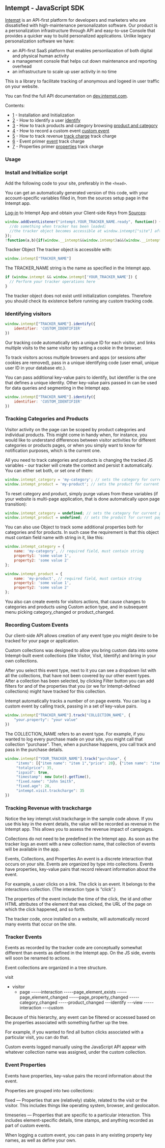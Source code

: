## Intempt - JavaScript SDK

[Intempt](https://intempt.com/?utm_campaign=sdk&utm_medium=docs&utm_source=github) is an API-first platform for developers and marketers who are dissatisfied with high-maintenance personalizaton software. Our product is a personalization infrastructure through API and easy-to-use Console that provides a quicker way to build personalized applications. Unlike legacy personalization software we have:

* an API-first SaaS platform that enables personliazation of both digital and physical human activity
* a management console that helps cut down maintenance and reporting overhead
* an infrastructure to scale up user activity in no time

This is a library to facilitate tracking of anonymous and logeed in user traffic on your website.

You can find the full API documentation on [dev.intempt.com](https://dev.intempt.com).

Contents:

* [1](https://github.com/intempt/intempt.js#initialize-settings) - Installation and Initialization
* [2](https://github.com/intempt/intempt.js#identify) - How to identify a user [identify](https://dev.intempt.com/reference/#identify)
* [3](https://github.com/intempt/intempt.js#identify) - How to track products and category browsing [product and category](https://dev.intempt.com/reference/#identify)
* [4](https://github.com/intempt/intempt.js#custom-event) - How to record a custom event [custom event](https://dev.intempt.com/reference/#custom-event)
* [5](https://github.com/intempt/intempt.js#track-charge) - How to track revenue [track charge](https://dev.intempt.com/reference#track-charge) track charge
* [6](https://github.com/intempt/intempt.js#track-charge) - Event primer [event](https://dev.intempt.com/reference#track-charge) track charge
* [7](https://github.com/intempt/intempt.js#track-charge) - Properties primer [properties](https://dev.intempt.com/#properties) track charge

### Usage

### Install and Initialize script

Add the following code to your site, preferably in the `<head>`.

You can get an automatically generated version of this code, with your account-specific variables filled in, from the sources setup page in the Intempt app.

[Log-in](https://app.intempt.com) to Intempt App and obtain your Client-side Keys from [Sources](https://app.intempt.com/sources):

```javascript
window.addEventListener("intempt.YOUR_TRACKER_NAME.ready", function() {
  //do something when tracker has been loaded;
  //the tracker object becomes accessible at window.intempt["site"] after loading;
});
!function(a,b){if(window.__intempt&&window.intempt)a&&(window.__intempt.init_tracker?window.__intempt.init_tracker(a):window.__intempt.startup_configs.push(a));else{window.__intempt={},window.__intempt.startup_configs=[],a&&window.__intempt.startup_configs.push(a);var c=document.createElement("script");c.type="text/javascript",c.async=!0,c.src=b||"https://cdn.intempt.com/intempt.min.js";var d=document.getElementsByTagName("script")[0];d.parentNode.insertBefore(c,d)}}({orgId:"YOUR_ORG_NAME",trackerId:"YOUR_TRACKER_NAME",token:"YOUR_TRACKER_TOKEN"});

```

Tracker Object
The tracker object is accessible with:
```javascript
window.intempt["TRACKER_NAME"]
```
The TRACKER_NAME string is the name as specified in the Intempt app.
```javascript
if (window.intempt && window.intempt['YOUR_TRACKER_NAME']) {
  // Perform your tracker operations here
}
```
The tracker object does not exist until initialization completes. Therefore you should check its existence before running any custom tracking code.


### Identifying visitors

```javascript
window.intempt["TRACKER_NAME"].identify({
    identifier: 'CUSTOM_IDENTIFIER'
})
```
Our tracking code automatically sets a unique ID for each visitor, and links multiple visits to the same visitor by setting a cookie in the browser.

To track visitors across multiple browsers and apps (or sessions after cookies are removed), pass in a unique identifying code (user email, unique user ID in your database etc.).

You can pass additional key-value pairs to identify, but identifier is the one that defines a unique identity. Other key-value pairs passed in can be used for data queries and segmenting in the Intempt app.

```javascript
window.intempt["TRACKER_NAME"].identify({
    identifier: 'CUSTOM_IDENTIFIER'
})
```
### Tracking Categories and Products


Visitor activity on the page can be scoped by product categories and individual products. This might come in handy when, for instance, you would like to understand differences between visitor activities for different categories or products pages, or when you simply want to know for notification purposes, which is the current one.

All you need to track categories and products is changing the tracked JS variables - our tracker will create the context and persist it automatically. You can either set both, or set one of them:

```javascript
window.intempt_category = 'my-category'; // sets the category for current page
window.intempt_product = 'my-product'; // sets the product for current page
```
To reset category and product, simply purge values from these variables (if your website is multi-page application, that is done automatically upon page transition):

```javascript
window.intempt_category = undefined; // sets the category for current page
window.intempt_product = undefined; // sets the product for current page
```
You can also use Object to track some additional properties both for categories and for products. In such case the requirement is that this object must contain field name with string in it, like this:
```javascript
window.intempt_category = {
    name: 'my-category', // required field, must contain string
    property1: 'some value 1',
    property2: 'some value 2'
};
```
```javascript
window.intempt_product = {
    name: 'my-product', // required field, must contain string
    property1: 'some value 1',
    property2: 'some value 2'
};
``` 

You also can create events for visitors actions, that cause changes to categories and products using Custom action type, and in subsequent menu picking category_changed or product_changed.



### Recording Custom Events


Our client-side API allows creation of any event type you might desire to be tracked for your page or application.

Custom collections was designed to allow you bring custom data into some Intempt-built event collections (like Visitor, Visit, Identify) and bring in your own collections.

After you select this event type, next to it you can see a dropdown list with all the collections, that have not been covered by our other event types. After a collection has been selected, by clicking Filter button you can add filters for and of the properties that you (or we for Intempt-defined collections) might have tracked for this collection.

Intempt automatically tracks a number of on page events. You can log a custom event by calling track, passing in a set of key-value pairs.
```javascript
window.intempt["TRACKER_NAME"].track("COLLECTION_NAME", {
    "your.property": "your value"
})
```
The COLLECTION_NAME refers to an event type. For example, if you wanted to log every purchase made on your site, you might call that collection "purchase". Then, when a purchase happens, you call track and pass in the purchase details.
```javascript
window.intempt["YOUR_TRACKER_NAME"].track("purchase", {
     "items": [{"item name": "item 1","price": 20}, {"item name": "item 2","price": 15}]
     "totalprice": 35,
     "ispaid": true,
     "timestamp": new Date().getTime(),
     "fixed.name": "John Smith",
     "fixed.age": 28,
     "intempt.visit.trackcharge": 35
})
```

### Tracking Revenue with trackcharge

Notice the key intempt.visit.trackcharge in the sample code above. If you use this key in the event details, the value will be recorded as revenue in the Intempt app. This allows you to assess the revenue impact of campaigns.

Collections do not need to be predefined in the Intempt app. As soon as the tracker logs an event with a new collection name, that collection of events will be available in the app.

Events, Collections, and Properties
An event is a discrete interaction that occurs on your site. Events are organized by type into collections. Events have properties, key-value pairs that record relevant information about the event.

For example, a user clicks on a link. The click is an event. It belongs to the interactions collection. (The interaction type is “click”.)

The properties of the event include the time of the click, the id and other HTML attributes of the element that was clicked, the URL of the page on which the click happened, and so forth.

The tracker code, once installed on a website, will automatically record many events that occur on the site.

### Tracker Events
Events as recorded by the tracker code are conceptually somewhat different than events as defined in the Intempt app.
On the JS side, events will soon be renamed to actions.

Event collections are organized in a tree structure.

visit
- visitor
   - page
-----interaction
-----page_element_exists
-----page_element_changed
-----page_property_changed
-----category_changed
-----product_changed
---identify
---view
-----interaction
---custom

Because of this hierarchy, any event can be filtered or accessed based on the properties associated with something further up the tree.

For example, if you wanted to find all button clicks associated with a particular visit, you can do that.

Custom events logged manually using the JavaScript API appear with whatever collection name was assigned, under the custom collection.

### Event Properties
Events have properties, key-value pairs the record information about the event.

Properties are grouped into two collections:

fixed — Properties that are (relatively) stable, related to the visit or the visitor. This includes things like operating system, browser, and geolocaiton.

timeseries — Properties that are specific to a particular interaction. This includes element-specific details, time stamps, and anything recorded as part of custom events.

When logging a custom event, you can pass in any existing property key names, as well as define your own.
